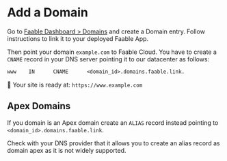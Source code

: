 # Add a Domain

Go to [Faable Dashboard > Domains](https://www.faable.com/dashboard/domains) and create a Domain entry. Follow instructions to link it to your deployed Faable App.

Then point your domain `example.com` to Faable Cloud. You have to create a `CNAME` record in your DNS server pointing it to our datacenter as follows:

```txt
www    IN      CNAME      <domain_id>.domains.faable.link.
```

🚀 Your site is ready at: `https://www.example.com`

## Apex Domains

If you domain is an Apex domain create an `ALIAS` record instead pointing to `<domain_id>.domains.faable.link`.

Check with your DNS provider that it allows you to create an alias record as domain apex as it is not widely supported.
